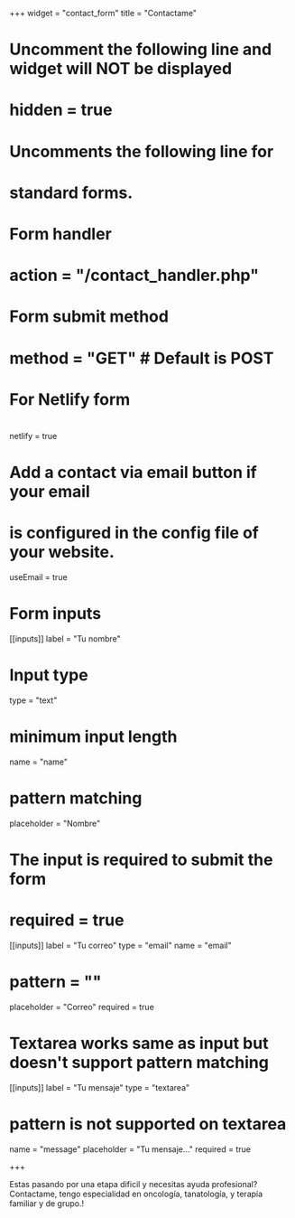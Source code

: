 +++
widget = "contact_form"
title = "Contactame" 

# Uncomment the following line and widget will NOT be displayed
# hidden = true

# Uncomments the following line for
# standard forms.
#
# Form handler
# action = "/contact_handler.php"
# Form submit method
# method = "GET" # Default is POST

# For Netlify form
#
netlify = true

# Add a contact via email button if your email
# is configured in the config file of your website.
useEmail = true

# Form inputs
[[inputs]]
label = "Tu nombre"
# Input type
type = "text"
# minimum input length
name = "name"
# pattern matching
placeholder = "Nombre"
# The input is required to submit the form
# required = true

[[inputs]]
label = "Tu correo"
type = "email"
name = "email"
# pattern = ""
placeholder = "Correo"
required = true

# Textarea works same as input but doesn't support pattern matching
[[inputs]]
label = "Tu mensaje"
type = "textarea"
# pattern is not supported on textarea
name = "message"
placeholder = "Tu mensaje..."
required = true

+++

Estas pasando por una etapa dificil y necesitas ayuda profesional? Contactame, tengo especialidad en oncología, tanatología, y terapía familiar y de grupo.!

